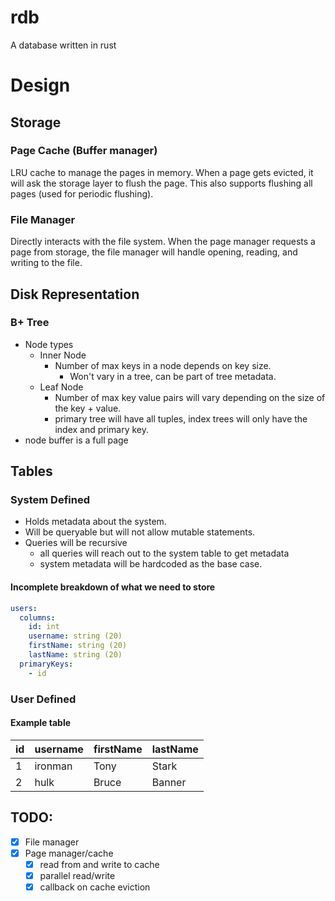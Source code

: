 # rdb
A database written in rust

# Design

## Storage
### Page Cache (Buffer manager)
LRU cache to manage the pages in memory. When a page gets evicted, it will ask the storage layer to flush the page.
This also supports flushing all pages (used for periodic flushing).

### File Manager
Directly interacts with the file system. When the page manager requests a page from storage, the file manager will
handle opening, reading, and writing to the file.

## Disk Representation
### B+ Tree
- Node types 
  - Inner Node
    - Number of max keys in a node depends on key size.
      - Won't vary in a tree, can be part of tree metadata. 
  - Leaf Node
    - Number of max key value pairs will vary depending on the size of the key + value.
    - primary tree will have all tuples, index trees will only have the index and primary key.
- node buffer is a full page

## Tables
### System Defined
- Holds metadata about the system.
- Will be queryable but will not allow mutable statements.
- Queries will be recursive
  - all queries will reach out to the system table to get metadata
  - system metadata will be hardcoded as the base case.

#### Incomplete breakdown of what we need to store
```yaml
users:
  columns:
    id: int
    username: string (20)
    firstName: string (20)
    lastName: string (20)
  primaryKeys:
    - id
```
### User Defined
#### Example table
| id | username | firstName | lastName |
| - | - | - | - |
| 1 | ironman | Tony | Stark 
| 2 | hulk | Bruce | Banner |

## TODO:
- [x] File manager
- [x] Page manager/cache
  - [x] read from and write to cache
  - [x] parallel read/write
  - [x] callback on cache eviction